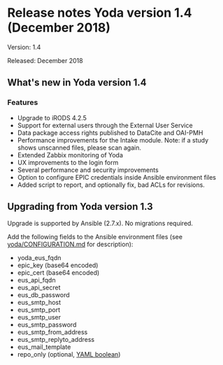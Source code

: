 # Release notes Yoda version 1.4 (December 2018)

Version: 1.4

Released: December 2018

## What's new in Yoda version 1.4
### Features
- Upgrade to iRODS 4.2.5
- Support for external users through the External User Service
- Data package access rights published to DataCite and OAI-PMH
- Performance improvements for the Intake module. Note: if a study shows unscanned files, please scan again.
- Extended Zabbix monitoring of Yoda
- UX improvements to the login form
- Several performance and security improvements
- Option to configure EPIC credentials inside Ansible environment files
- Added script to report, and optionally fix, bad ACLs for revisions.

## Upgrading from Yoda version 1.3
Upgrade is supported by Ansible (2.7.x). No migrations required.

Add the following fields to the Ansible environment files
(see [yoda/CONFIGURATION.md](https://github.com/UtrechtUniversity/yoda/blob/release-1.4/CONFIGURATION.md) for description):
- yoda_eus_fqdn
- epic_key (base64 encoded)
- epic_cert (base64 encoded)   
- eus_api_fqdn
- eus_api_secret
- eus_db_password
- eus_smtp_host
- eus_smtp_port
- eus_smtp_user
- eus_smtp_password
- eus_smtp_from_address
- eus_smtp_replyto_address
- eus_mail_template
- repo_only (optional, [YAML boolean](https://yaml.org/type/bool.html))
